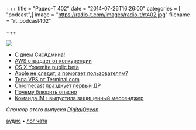 +++
title = "Радио-Т 402"
date = "2014-07-26T16:26:00"
categories = [ "podcast",]
image = "https://radio-t.com/images/radio-t/rt402.jpg"
filename = "rt_podcast402"

+++

![](https://radio-t.com/images/radio-t/rt402.jpg)

* [С днем СисАдмина!](http://en.wikipedia.org/wiki/System_Administrator_Appreciation_Day)
* [AWS страдает от конкуренции](http://venturebeat.com/2014/07/24/aws-revenue-2q14/)
* [OS X Yosemite public beta](http://www.macworld.com/article/2456968/apple-os-x-yosemite-public-beta-arrives-thursday.html)
* [Apple не следит, а помогает пользователям?](http://habrahabr.ru/post/231165/)
* [Типа VPS от Terminal.com](http://www.terminal.com/)
* [Chromecast празднует первый ДР](http://gigaom.com/2014/07/24/chromecast-turns-one-why-this-small-streaming-stick-became-such-a-big-deal/)
* [Почему блюрить опасно](http://prsm.tc/VoxYls)
* [Команда IM+ выпустила защищенный мессенджер](http://habrahabr.ru/post/231019/)

_Спонсор этого выпуска [DigitalOcean](https://www.digitalocean.com)_

[аудио](http://cdn.radio-t.com/rt_podcast402.mp3) • [лог чата](http://chat.radio-t.com/logs/radio-t-402.html)
<audio src="http://cdn.radio-t.com/rt_podcast402.mp3" preload="none"></audio>